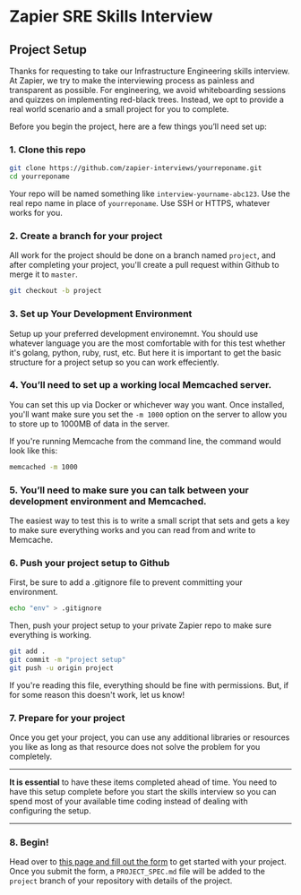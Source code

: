 # Zapier SRE Skills Interview

## Project Setup

Thanks for requesting to take our Infrastructure Engineering skills interview. At Zapier, we try to make the interviewing process as painless and transparent as possible. For engineering, we avoid whiteboarding sessions and quizzes on implementing red-black trees. Instead, we opt to provide a real world scenario and a small project for you to complete. 

Before you begin the project, here are a few things you’ll need set up:

### 1. Clone this repo

```bash
git clone https://github.com/zapier-interviews/yourreponame.git
cd yourreponame
```

Your repo will be named something like `interview-yourname-abc123`. Use the real repo name in place of `yourreponame`. Use SSH or HTTPS, whatever works for you.

### 2. Create a branch for your project

All work for the project should be done on a branch named `project`, and after completing your project, you'll create a pull request within Github to merge it to `master`.

```bash
git checkout -b project
```

### 3. Set up Your Development Environment

Setup up your preferred development environemnt. You should use whatever language you are the most comfortable with for this test whether it's golang, python, ruby, rust, etc. But here it is important to get the basic structure for a project setup so you can work effeciently.


### 4. You’ll need to set up a working local Memcached server.

You can set this up via Docker or whichever way you want. Once installed, you'll want make sure you set the `-m 1000` option on the server to allow you to store up to 1000MB of data in the server.

If you're running Memcache from the command line, the command would look like this:

```bash
memcached -m 1000
```

### 5. You’ll need to make sure you can talk between your development environment and Memcached.

The easiest way to test this is to write a small script that sets and gets a key to make sure everything works and you can read from and write to Memcache.

### 6. Push your project setup to Github

First, be sure to add a .gitignore file to prevent committing your environment.

```bash
echo "env" > .gitignore
```

Then, push your project setup to your private Zapier repo to make sure everything is working.

```bash
git add .
git commit -m "project setup"
git push -u origin project
```

If you're reading this file, everything should be fine with permissions. But, if for some reason this doesn't work, let us know!

### 7. Prepare for your project

Once you get your project, you can use any additional libraries or resources you like as long as that resource does not solve the problem for you completely. 

---

**It is essential** to have these items completed ahead of time. You need to have this setup complete before you start the skills interview so you can spend most of your available time coding instead of dealing with configuring the setup.

---

### 8. Begin!

Head over to [this page and fill out the form](https://zapier.wufoo.co.uk/forms/zapier-engineering-skills-test/) to get started with your project. Once you submit the form, a `PROJECT_SPEC.md` file will be added to the `project` branch of your repository with details of the project.


